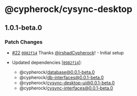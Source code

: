 # @cypherock/cysync-desktop

## 1.0.1-beta.0

### Patch Changes

- [#22](https://github.com/Cypherock/cypherock-cysync/pull/22) [`0982f14`](https://github.com/Cypherock/cypherock-cysync/commit/0982f143cd7ce397effcf2c5ac5870b7eaade258) Thanks [@irshadCypherock](https://github.com/irshadCypherock)! - Initial setup

- Updated dependencies [[`0982f14`](https://github.com/Cypherock/cypherock-cysync/commit/0982f143cd7ce397effcf2c5ac5870b7eaade258)]:
  - @cypherock/database@0.0.1-beta.0
  - @cypherock/db-interfaces@0.0.1-beta.0
  - @cypherock/cysync-desktop-ui@0.0.1-beta.0
  - @cypherock/cysync-interfaces@0.0.1-beta.0
